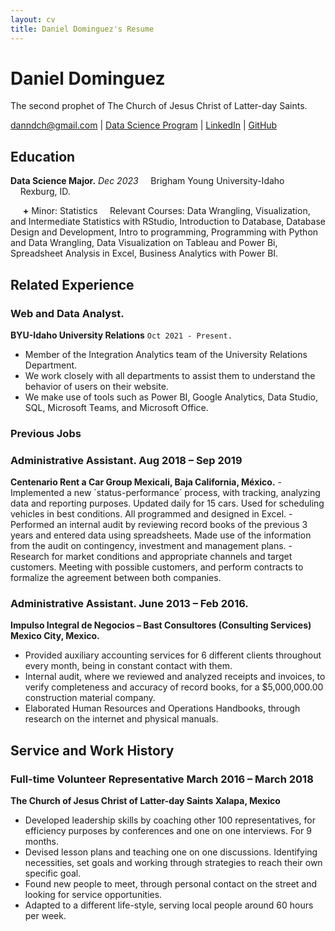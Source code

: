 ```yaml
---
layout: cv
title: Daniel Dominguez's Resume
---
```

# Daniel Dominguez
The second prophet of The Church of Jesus Christ of Latter-day Saints.
<!-- You are not old enough to be the second prophet-->

<a href="danndch@gmail.com">danndch@gmail.com</a>
| <a href="https://byuidatascience.github.io/development.html">Data Science Program</a>
| <a href="https://www.linkedin.com/in/dann-dominguez"/> LinkedIn</a>
| <a href="https://github.com/byuids-resumes">GitHub</a>
</div>

<!-- https://www.monique.tech/the-art-of-markdown -->

## Education

**Data Science Major.** *Dec 2023*
&nbsp;&nbsp;&nbsp;&nbsp;Brigham Young University-Idaho 
&nbsp;&nbsp;&nbsp;&nbsp;Rexburg, ID.

&nbsp;&nbsp;&nbsp;&nbsp; **+** Minor: Statistics
&nbsp;&nbsp;&nbsp;&nbsp;Relevant Courses: Data Wrangling, Visualization, and Intermediate Statistics with RStudio, Introduction to Database, Database Design and Development, Intro to programming, Programming with Python and Data Wrangling, Data Visualization on Tableau and Power Bi, Spreadsheet Analysis in Excel, Business Analytics with Power BI.


## Related Experience

### Web and Data Analyst.

**BYU-Idaho University Relations**
`Oct 2021 - Present.`
- Member of the Integration Analytics team of the University Relations Department. 
- We work closely with all departments to assist them to understand the behavior of users on their website. 
- We make use of tools such as Power BI, Google Analytics, Data Studio, SQL, Microsoft Teams, and Microsoft Office.

### Previous Jobs

### Administrative Assistant. Aug 2018 – Sep 2019

**Centenario Rent a Car Group Mexicali, Baja California, México.**
-Implemented a new ´status-performance´ process, with tracking, analyzing data and reporting purposes. Updated
daily for 15 cars. Used for scheduling vehicles in best conditions. All programmed and designed in Excel.
-Performed an internal audit by reviewing record books of the previous 3 years and entered data using
spreadsheets. Made use of the information from the audit on contingency, investment and management plans.
-Research for market conditions and appropriate channels and target customers. Meeting with possible customers,
and perform contracts to formalize the agreement between both companies.

### Administrative Assistant. June 2013 – Feb 2016.
**Impulso Integral de Negocios – Bast Consultores (Consulting Services) Mexico City, Mexico.**
- Provided auxiliary accounting services for 6 different clients throughout every month, being in constant contact
with them.
- Internal audit, where we reviewed and analyzed receipts and invoices, to verify completeness and accuracy of
record books, for a $5,000,000.00 construction material company.
- Elaborated Human Resources and Operations Handbooks, through research on the internet and physical manuals.

## Service and Work History

### Full-time Volunteer Representative March 2016 – March 2018
**The Church of Jesus Christ of Latter-day Saints Xalapa, Mexico**
- Developed leadership skills by coaching other 100 representatives, for efficiency purposes by conferences and
one on one interviews. For 9 months.
- Devised lesson plans and teaching one on one discussions. Identifying necessities, set goals and working through
strategies to reach their own specific goal.
- Found new people to meet, through personal contact on the street and looking for service opportunities.
- Adapted to a different life-style, serving local people around 60 hours per week.





<!-- ### Footer

Last updated: May 2013 -->


